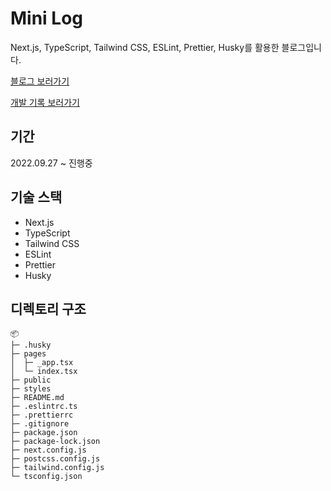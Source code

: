 # Mini Log

Next.js, TypeScript, Tailwind CSS, ESLint, Prettier, Husky를 활용한 블로그입니다.

[블로그 보러가기](https://minilog-dev.vercel.app/post)

[개발 기록 보러가기](https://hyoungmin.notion.site/b568c0b99ade4cd7bef91f5d2bbac845)

## 기간

2022.09.27 ~ 진행중

## 기술 스택

- Next.js
- TypeScript
- Tailwind CSS
- ESLint
- Prettier
- Husky

## 디렉토리 구조

```
📦
├─ .husky
├─ pages
│  ├─ _app.tsx
│  └─ index.tsx
├─ public
├─ styles
├─ README.md
├─ .eslintrc.ts
├─ .prettierrc
├─ .gitignore
├─ package.json
├─ package-lock.json
├─ next.config.js
├─ postcss.config.js
├─ tailwind.config.js
└─ tsconfig.json
```
